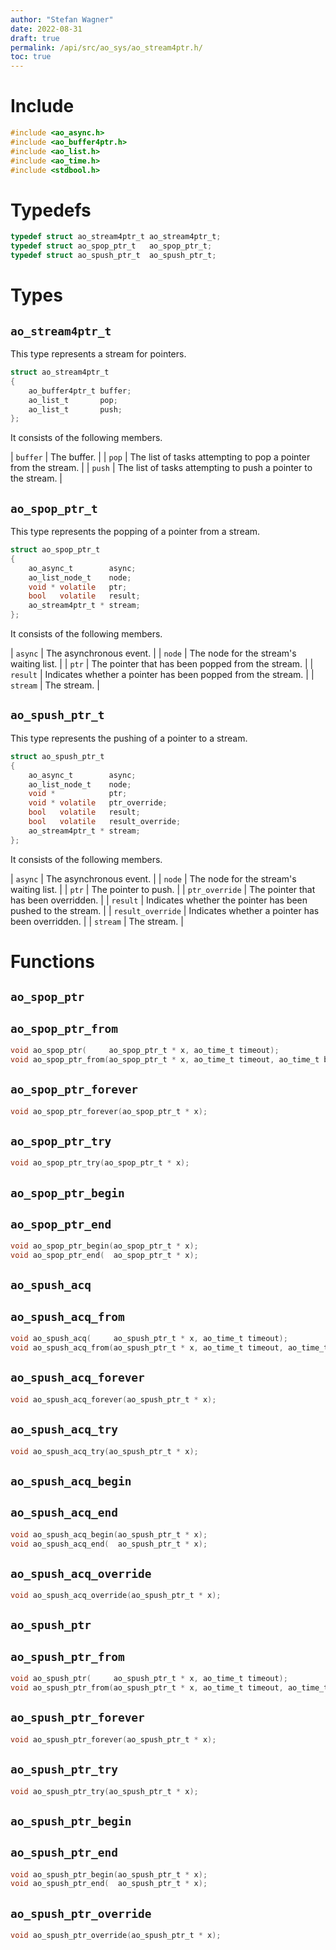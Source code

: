 ```yaml
---
author: "Stefan Wagner"
date: 2022-08-31
draft: true
permalink: /api/src/ao_sys/ao_stream4ptr.h/
toc: true
---
```


# Include

```c
#include <ao_async.h>
#include <ao_buffer4ptr.h>
#include <ao_list.h>
#include <ao_time.h>
#include <stdbool.h>
```

# Typedefs

```c
typedef struct ao_stream4ptr_t ao_stream4ptr_t;
typedef struct ao_spop_ptr_t   ao_spop_ptr_t;
typedef struct ao_spush_ptr_t  ao_spush_ptr_t;
```

# Types

## `ao_stream4ptr_t`

This type represents a stream for pointers.

```c
struct ao_stream4ptr_t
{
    ao_buffer4ptr_t buffer;
    ao_list_t       pop;
    ao_list_t       push;
};
```

It consists of the following members.

| `buffer` | The buffer. |
| `pop` | The list of tasks attempting to pop a pointer from the stream. |
| `push` | The list of tasks attempting to push a pointer to the stream. |

## `ao_spop_ptr_t`

This type represents the popping of a pointer from a stream.

```c
struct ao_spop_ptr_t
{
    ao_async_t        async;
    ao_list_node_t    node;
    void * volatile   ptr;
    bool   volatile   result;
    ao_stream4ptr_t * stream;
};
```

It consists of the following members.

| `async` | The asynchronous event. |
| `node` | The node for the stream's waiting list. |
| `ptr` | The pointer that has been popped from the stream. |
| `result` | Indicates whether a pointer has been popped from the stream. |
| `stream` | The stream. |

## `ao_spush_ptr_t`

This type represents the pushing of a pointer to a stream.

```c
struct ao_spush_ptr_t
{
    ao_async_t        async;
    ao_list_node_t    node;
    void *            ptr;
    void * volatile   ptr_override;
    bool   volatile   result;
    bool   volatile   result_override;
    ao_stream4ptr_t * stream;
};
```

It consists of the following members.

| `async` | The asynchronous event. |
| `node` | The node for the stream's waiting list. |
| `ptr` | The pointer to push. |
| `ptr_override` | The pointer that has been overridden. |
| `result` | Indicates whether the pointer has been pushed to the stream. |
| `result_override` | Indicates whether a pointer has been overridden. |
| `stream` | The stream. |

# Functions

## `ao_spop_ptr`
## `ao_spop_ptr_from`

```c
void ao_spop_ptr(     ao_spop_ptr_t * x, ao_time_t timeout);
void ao_spop_ptr_from(ao_spop_ptr_t * x, ao_time_t timeout, ao_time_t beginning);
```

## `ao_spop_ptr_forever`

```c
void ao_spop_ptr_forever(ao_spop_ptr_t * x);
```

## `ao_spop_ptr_try`

```c
void ao_spop_ptr_try(ao_spop_ptr_t * x);
```

## `ao_spop_ptr_begin`
## `ao_spop_ptr_end`

```c
void ao_spop_ptr_begin(ao_spop_ptr_t * x);
void ao_spop_ptr_end(  ao_spop_ptr_t * x);
```

## `ao_spush_acq`
## `ao_spush_acq_from`

```c
void ao_spush_acq(     ao_spush_ptr_t * x, ao_time_t timeout);
void ao_spush_acq_from(ao_spush_ptr_t * x, ao_time_t timeout, ao_time_t beginning);
```

## `ao_spush_acq_forever`

```c
void ao_spush_acq_forever(ao_spush_ptr_t * x);
```

## `ao_spush_acq_try`

```c
void ao_spush_acq_try(ao_spush_ptr_t * x);
```

## `ao_spush_acq_begin`
## `ao_spush_acq_end`

```c
void ao_spush_acq_begin(ao_spush_ptr_t * x);
void ao_spush_acq_end(  ao_spush_ptr_t * x);
```

## `ao_spush_acq_override`

```c
void ao_spush_acq_override(ao_spush_ptr_t * x);
```

## `ao_spush_ptr`
## `ao_spush_ptr_from`

```c
void ao_spush_ptr(     ao_spush_ptr_t * x, ao_time_t timeout);
void ao_spush_ptr_from(ao_spush_ptr_t * x, ao_time_t timeout, ao_time_t beginning);
```

## `ao_spush_ptr_forever`

```c
void ao_spush_ptr_forever(ao_spush_ptr_t * x);
```

## `ao_spush_ptr_try`

```c
void ao_spush_ptr_try(ao_spush_ptr_t * x);
```

## `ao_spush_ptr_begin`
## `ao_spush_ptr_end`

```c
void ao_spush_ptr_begin(ao_spush_ptr_t * x);
void ao_spush_ptr_end(  ao_spush_ptr_t * x);
```

## `ao_spush_ptr_override`

```c
void ao_spush_ptr_override(ao_spush_ptr_t * x);
```
